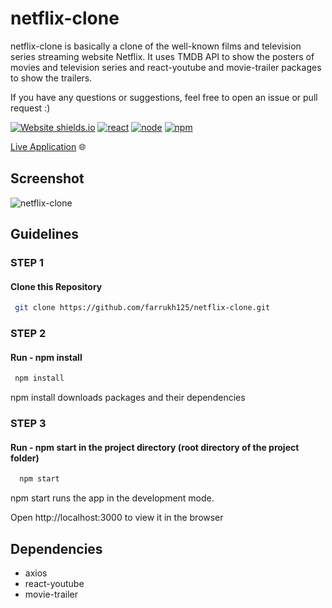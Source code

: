 # netflix-clone
netflix-clone is basically a clone of the well-known films and television series streaming website Netflix. It uses TMDB API to show the posters of movies and television series and react-youtube and movie-trailer packages to show the trailers.

If you have any questions or suggestions, feel free to open an issue or pull request :)

[![Website shields.io](https://img.shields.io/website-up-down-green-red/http/shields.io.svg)](https://netflix-clone-e1115.web.app/)
[![react](https://badges.aleen42.com/src/react.svg)](https://reactjs.org/)
[![node](https://badges.aleen42.com/src/node.svg)](https://nodejs.org/en/)
[![npm](https://badges.aleen42.com/src/npm.svg)](https://www.npmjs.com/)

[Live Application](https://netflix-clone-e1115.web.app/) 🌐

## Screenshot
![netflix-clone](https://user-images.githubusercontent.com/36042782/137544978-c12541c5-a865-4ae0-9859-4e2022875cd1.png)

## Guidelines
### STEP 1
#### Clone this Repository
 ```sh
  git clone https://github.com/farrukh125/netflix-clone.git
  ```
### STEP 2
#### Run - npm install
 ```sh
  npm install
  ```
npm install downloads packages and their dependencies

### STEP 3
#### Run - npm start in the project directory (root directory of the project folder)
  
```sh
  npm start
  ```
npm start runs the app in the development mode.

Open http://localhost:3000 to view it in the browser

## Dependencies
- axios
- react-youtube
- movie-trailer
